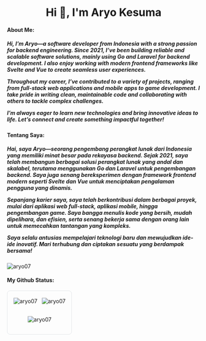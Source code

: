 <h1 align="center">Hi 👋, I'm Aryo Kesuma</h1> 
<h4 align="left">About Me:</h4>
<h5 align="left">Hi, I’m Aryo—a software developer from Indonesia with a strong passion for backend engineering. Since 2021, I’ve been building reliable and scalable software solutions, mainly using Go and Laravel for backend development. I also enjoy working with modern frontend frameworks like Svelte and Vue to create seamless user experiences.
  
  Throughout my career, I’ve contributed to a variety of projects, ranging from full-stack web applications and mobile apps to game development. I take pride in writing clean, maintainable code and collaborating with others to tackle complex challenges.

I’m always eager to learn new technologies and bring innovative ideas to life. Let’s connect and create something impactful together!</h5>

<h4 align="left">Tentang Saya:</h4>
<h5 align="left">Hai, saya Aryo—seorang pengembang perangkat lunak dari Indonesia yang memiliki minat besar pada rekayasa backend. Sejak 2021, saya telah membangun berbagai solusi perangkat lunak yang andal dan skalabel, terutama menggunakan Go dan Laravel untuk pengembangan backend. Saya juga senang bereksperimen dengan framework frontend modern seperti Svelte dan Vue untuk menciptakan pengalaman pengguna yang dinamis. 
  
  Sepanjang karier saya, saya telah berkontribusi dalam berbagai proyek, mulai dari aplikasi web full-stack, aplikasi mobile, hingga pengembangan game. Saya bangga menulis kode yang bersih, mudah dipelihara, dan efisien, serta senang bekerja sama dengan orang lain untuk memecahkan tantangan yang kompleks. 
  
  Saya selalu antusias mempelajari teknologi baru dan mewujudkan ide-ide inovatif. Mari terhubung dan ciptakan sesuatu yang berdampak bersama!</h5>

<p align="left"> <img src="https://komarev.com/ghpvc/?username=aryo07&label=Profile%20views&color=0e75b6&style=flat" alt="aryo07" /> </p>

<h4 align="left">My Github Status:</h4>

<div align="center" style="border:1px solid #e1e4e8; padding:16px; border-radius:8px; display:inline-block;">
    <a>
        <img align="center" src="https://github-readme-stats.vercel.app/api?username=aryo07&show_icons=true&locale=en" alt="aryo07" />
    </a>
    &nbsp;
    <a>
        <img align="center" src="https://github-readme-streak-stats.herokuapp.com/?user=aryo07&" alt="aryo07" />
    </a>
    <br /><br />
    <p>
        <img align="center" src="https://github-readme-stats.vercel.app/api/top-langs?username=aryo07&show_icons=true&locale=en&layout=compact" alt="aryo07" />
    </p>
</div>
